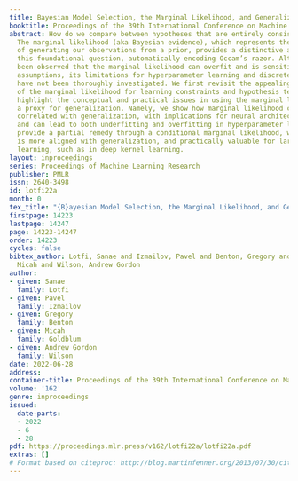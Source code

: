 ```yaml
---
title: Bayesian Model Selection, the Marginal Likelihood, and Generalization
booktitle: Proceedings of the 39th International Conference on Machine Learning
abstract: How do we compare between hypotheses that are entirely consistent with observations?
  The marginal likelihood (aka Bayesian evidence), which represents the probability
  of generating our observations from a prior, provides a distinctive approach to
  this foundational question, automatically encoding Occam’s razor. Although it has
  been observed that the marginal likelihood can overfit and is sensitive to prior
  assumptions, its limitations for hyperparameter learning and discrete model comparison
  have not been thoroughly investigated. We first revisit the appealing properties
  of the marginal likelihood for learning constraints and hypothesis testing. We then
  highlight the conceptual and practical issues in using the marginal likelihood as
  a proxy for generalization. Namely, we show how marginal likelihood can be negatively
  correlated with generalization, with implications for neural architecture search,
  and can lead to both underfitting and overfitting in hyperparameter learning. We
  provide a partial remedy through a conditional marginal likelihood, which we show
  is more aligned with generalization, and practically valuable for large-scale hyperparameter
  learning, such as in deep kernel learning.
layout: inproceedings
series: Proceedings of Machine Learning Research
publisher: PMLR
issn: 2640-3498
id: lotfi22a
month: 0
tex_title: "{B}ayesian Model Selection, the Marginal Likelihood, and Generalization"
firstpage: 14223
lastpage: 14247
page: 14223-14247
order: 14223
cycles: false
bibtex_author: Lotfi, Sanae and Izmailov, Pavel and Benton, Gregory and Goldblum,
  Micah and Wilson, Andrew Gordon
author:
- given: Sanae
  family: Lotfi
- given: Pavel
  family: Izmailov
- given: Gregory
  family: Benton
- given: Micah
  family: Goldblum
- given: Andrew Gordon
  family: Wilson
date: 2022-06-28
address:
container-title: Proceedings of the 39th International Conference on Machine Learning
volume: '162'
genre: inproceedings
issued:
  date-parts:
  - 2022
  - 6
  - 28
pdf: https://proceedings.mlr.press/v162/lotfi22a/lotfi22a.pdf
extras: []
# Format based on citeproc: http://blog.martinfenner.org/2013/07/30/citeproc-yaml-for-bibliographies/
---
```

